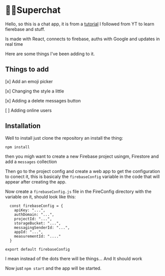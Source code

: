 # 🤭📣Superchat
Hello, so this is a chat app, it is from a [tutorial](https://www.youtube.com/watch?v=zQyrwxMPm88) I followed from YT to learn fierebase and stuff. 

Is made with React, connects to firebase, auths with Google and updates in real time

Here are some things I've been adding to it.

## Things to add

[x] Add an emoji picker

[x] Changing the style a little

[x] Adding a delete messages button

[ ] Adding online users


## Installation
Well to install just clone the repository an install the thing:

` npm install `

then you migh want to create a new Firebase project usingm, Firestore and add a `messages` collection

Then go to the project config and create a web app to get the configuration to conect it, this is basicaly the `firebaseConfig` variable in the code that will appear after creating the app.

Now create a ` firebaseConfig.js ` file in the FireConfig directory with the variable on it, should look like this:

``` 
  const firebaseConfig = {
    apiKey: "...",
    authDomain: "...",
    projectId: "...",
    storageBucket: "...",
    messagingSenderId: "...",
    appId: "...",
    measurementId: "...."
  }

export default firebaseConfig

```

I mean instead of the dots there will be things... And It should work

Now just ` npm start ` and the app will be started.